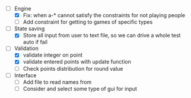 
- [ ] Engine
    - [x] Fix: when a-* cannot satisfy the constraints for not playing people
    - [ ] Add constraint for getting to games of specific types
- [ ] State saving
    - [x] Store all input from user to text file, so we can drive a whole test
      auto if fail
- [ ] Validation
    - [x] validate integer on point
    - [x] validate entered points with update function
    - [ ] Check points distribution for round value
- [ ] Interface
    - [ ] Add file to read names from
    - [ ] Consider and select some type of gui for input
